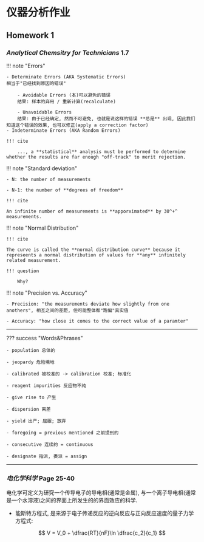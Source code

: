 # 仪器分析作业

## Homework 1

### *Analytical Chemsitry for Technicians* 1.7

!!! note "Errors"

    - Determinate Errors (AKA Systematic Errors)
    相当于"已经找到原因的错误"

        - Avoidable Errors (本)可以避免的错误
        结果: 样本的弃用 / 重新计算(recalculate)

        - Unavoidable Errors 
        结果: 由于已经确定, 然而不可避免, 也就是说这样的错误 **总是** 出现, 因此我们知道这个错误的效果, 也可以修正(apply a correction factor)
    - Indeterminate Errors (AKA Random Errors)
      
    !!! cite

        ..., a **statistical** analysis must be performed to determine whether the results are far enough "off-track" to merit rejection.


!!! note "Standard deviation"

    - N: the number of measurements

    - N-1: the number of **degrees of freedom**

    !!! cite 
    
    An infinite number of measurements is **apporximated** by 30^+^ measurements.

!!! note "Normal Distribution"

    !!! cite 

    The curve is called the **normal distribution curve** because it represeents a normal distribution of values for **any** infinitely related measurement.

    !!! question

        Why?

!!! note "Precision vs. Accuracy"

    - Precision: "the measurements deviate how slightly from one anothers", 相互之间的差距, 但可能整体都"跑偏"真实值

    - Accuracy: "how close it comes to the correct value of a paramter"

  

---

??? success "Words&Phrases"
    
    - population 总体的

    - jeopardy 危险境地
    
    - calibrated 被校准的 -> calibration 校准; 标准化

    - reagent impurities 反应物不纯

    - give rise to 产生

    - dispersion 离差

    - yield 出产; 屈服; 放弃

    - foregoing = previous mentioned 之前提到的

    - consecutive 连续的 = continuous

    - designate 指派, 委派 = assign

  
---

### *电化学科学* Page 25-40

电化学可定义为研究一个传导电子的导电相(通常是金属), 与一个离子导电相(通常是一个水溶液)之间的界面上所发生的的界面效应的科学.

- 能斯特方程式, 是来源于电子传递反应的逆向反应与正向反应速度的量子力学方程式:

$$
V = V_0 + \dfrac{RT}{nF}\ln \dfrac{c_2}{c_1}
$$







 
      
    